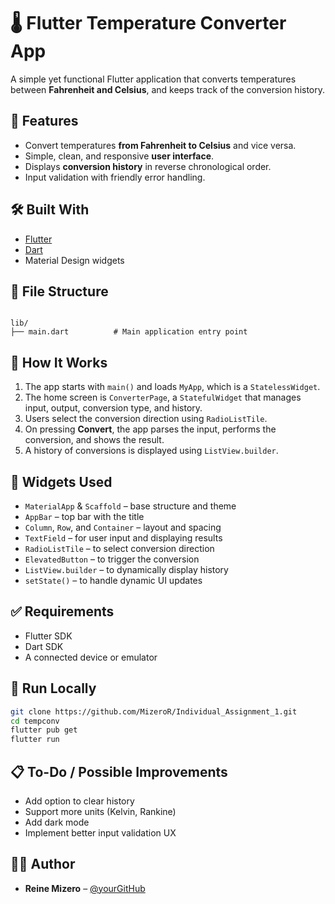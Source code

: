 # 🌡️ Flutter Temperature Converter App

A simple yet functional Flutter application that converts temperatures between **Fahrenheit and Celsius**, and keeps track of the conversion history.


## 🚀 Features

- Convert temperatures **from Fahrenheit to Celsius** and vice versa.
- Simple, clean, and responsive **user interface**.
- Displays **conversion history** in reverse chronological order.
- Input validation with friendly error handling.

## 🛠️ Built With

- [Flutter](https://flutter.dev/)
- [Dart](https://dart.dev/)
- Material Design widgets

## 📂 File Structure

```

lib/
├── main.dart          # Main application entry point

````

## 📖 How It Works

1. The app starts with `main()` and loads `MyApp`, which is a `StatelessWidget`.
2. The home screen is `ConverterPage`, a `StatefulWidget` that manages input, output, conversion type, and history.
3. Users select the conversion direction using `RadioListTile`.
4. On pressing **Convert**, the app parses the input, performs the conversion, and shows the result.
5. A history of conversions is displayed using `ListView.builder`.

## 🧠 Widgets Used

- `MaterialApp` & `Scaffold` – base structure and theme
- `AppBar` – top bar with the title
- `Column`, `Row`, and `Container` – layout and spacing
- `TextField` – for user input and displaying results
- `RadioListTile` – to select conversion direction
- `ElevatedButton` – to trigger the conversion
- `ListView.builder` – to dynamically display history
- `setState()` – to handle dynamic UI updates


## ✅ Requirements

- Flutter SDK
- Dart SDK
- A connected device or emulator

## 🧪 Run Locally

```bash
git clone https://github.com/MizeroR/Individual_Assignment_1.git
cd tempconv
flutter pub get
flutter run
````

## 📋 To-Do / Possible Improvements

* Add option to clear history
* Support more units (Kelvin, Rankine)
* Add dark mode
* Implement better input validation UX


## 🙋‍♂️ Author

* **Reine Mizero** – [@yourGitHub](https://github.com/MizeroR)
